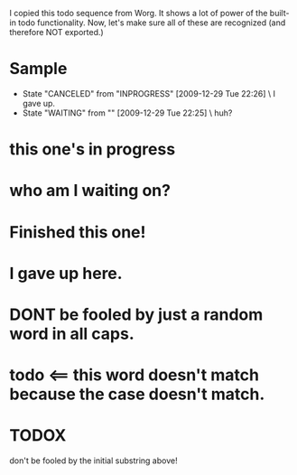 
I copied this todo sequence from Worg. It shows a lot of power of the
built-in todo functionality. Now, let's make sure all of these are
recognized (and therefore NOT exported.)

# Sample

 * State "CANCELED"   from "INPROGRESS" [2009-12-29 Tue 22:26] \\
I gave up.
 * State "WAITING"    from ""           [2009-12-29 Tue 22:25] \\
huh?

# this one's in progress
# who am I waiting on?
# Finished this one!
# I gave up here.
# DONT be fooled by just a random word in all caps.
# todo <== this word doesn't match because the case doesn't match.
# TODOX
don't be fooled by the initial substring above!
